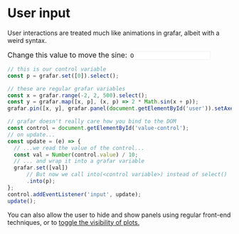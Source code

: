 # User input

User interactions are treated much like animations in grafar, albeit with a weird syntax.

<div data-sample>
  <div id="user"></div>
  <label style="display:block; font-size: 16px; margin-top: 12px;">
    Change this value to move the sine:
    <input type="number" value="0" id="value-control" style="border-radius: 2px; border: 1px solid #eee;"></input>
  </label>
</div>

```js
// this is our control variable
const p = grafar.set([0]).select();

// these are regular grafar variables
const x = grafar.range(-2, 2, 500).select();
const y = grafar.map([x, p], (x, p) => 2 * Math.sin(x + p));
grafar.pin([x, y], grafar.panel(document.getElementById('user')).setAxes(['x', 'y']));

// grafar doesn't really care how you bind to the DOM
const control = document.getElementById('value-control');
// on update...
const update = (e) => {
  // ...we read the value of the control...
  const val = Number(control.value) / 10;
  // ... and wrap it into a grafar variable
  grafar.set([val])
      // But now we call into(<control variable>) instead of select()
      .into(p);
};
control.addEventListener('input', update);
update();
```

You can also allow the user to hide and show panels using regular front-end techniques, or to [toggle the visibility of plots.](#/tutorial/1-plotting?id=toggling-plot-visibility)
